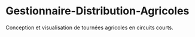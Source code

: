 # Gestionnaire-Distribution-Agricoles
Conception et visualisation de tournées agricoles en circuits courts.
